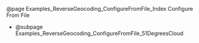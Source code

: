 @page Examples_ReverseGeocoding_ConfigureFromFile_Index Configure From File

- @subpage Examples_ReverseGeocoding_ConfigureFromFile_51DegreesCloud
